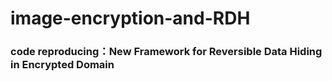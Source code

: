 # image-encryption-and-RDH
### code reproducing：New Framework for Reversible Data Hiding in Encrypted Domain
